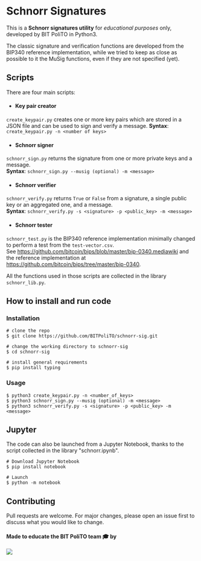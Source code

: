# Schnorr Signatures

This is a **Schnorr signatures utility** for *educational purposes* only, developed by BIT PoliTO in Python3.

The classic signature and verification functions are developed from the BIP340 reference implementation, while we tried to keep as close as possible to it the MuSig functions, even if they are not specified (yet).

## Scripts

There are four main scripts:

- #### Key pair creator
`create_keypair.py` creates one or more key pairs which are stored in a JSON file and can be used to sign and verify a message.
**Syntax**: `create_keypair.py -n <number of keys>`

- #### Schnorr signer
`schnorr_sign.py` returns the signature from one or more private keys and a message. <br>
**Syntax**: `schnorr_sign.py --musig (optional) -m <message>`

- #### Schnorr verifier
`schnorr_verify.py` returns `True` or `False` from a signature, a single public key or an aggregated one, and a message. <br>
**Syntax**: `schnorr_verify.py -s <signature> -p <public_key> -m <message>`

- #### Schnorr tester
`schnorr_test.py` is the BIP340 reference implementation minimally changed to perform a test from the `test-vector.csv`. <br>
See <https://github.com/bitcoin/bips/blob/master/bip-0340.mediawiki> and the reference implementation at <https://github.com/bitcoin/bips/tree/master/bip-0340>.

All the functions used in those scripts are collected in the library `schnorr_lib.py`.

## How to install and run code

### Installation
```console
# clone the repo
$ git clone https://github.com/BITPoliTO/schnorr-sig.git

# change the working directory to schnorr-sig
$ cd schnorr-sig

# install general requirements
$ pip install typing 
```

### Usage
```console
$ python3 create_keypair.py -n <number_of_keys>
$ python3 schnorr_sign.py --musig (optional) -m <message>
$ python3 schnorr_verify.py -s <signature> -p <public_key> -m <message>
```

## Jupyter
The code can also be launched from a Jupyter Notebook, thanks to the script collected in the library "schnorr.ipynb".
```console
# Download Jupyter Notebook
$ pip install notebook

# Launch
$ python -m notebook
```


## Contributing
Pull requests are welcome. For major changes, please open an issue first to discuss what you would like to change.

#### Made to educate the BIT PoliTO team 🎓 by  
  
<a href="https://github.com/BITPoliTO/schnorr-sig/graphs/contributors">
  <img src="https://contrib.rocks/image?repo=BITPoliTO/schnorr-sig" />
</a>
